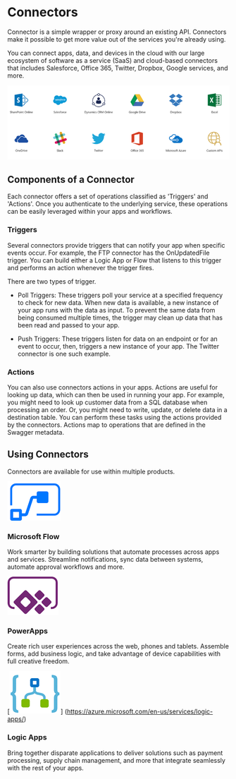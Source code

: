 # Connectors

Connector is a simple wrapper or proxy around an existing API. Connectors make it possible to get more value out of the services you're already using.

You can connect apps, data, and devices in the cloud with our large ecosystem of software as a service (SaaS) and cloud-based connectors that includes Salesforce, Office 365, Twitter, Dropbox, Google services, and more.

![List of Services](figure_1.png)


## Components of a Connector

Each connector offers a set of operations classified as 'Triggers' and 'Actions'. Once you authenticate to the underlying service, these operations can be easily leveraged within your apps and workflows.

### Triggers

Several connectors provide triggers that can notify your app when specific events occur. For example, the FTP connector has the OnUpdatedFile trigger. You can build either a Logic App or Flow that listens to this trigger and performs an action whenever the trigger fires.

There are two types of trigger.

* Poll Triggers: These triggers poll your service at a specified frequency to check for new data. When new data is available, a new instance of your app runs with the data as input. To prevent the same data from being consumed multiple times, the trigger may clean up data that has been read and passed to your app.
	
* Push Triggers: These triggers listen for data on an endpoint or for an event to occur, then, triggers a new instance of your app. The Twitter connector is one such example.

### Actions

You can also use connectors actions in your apps. Actions are useful for looking up data, which can then be used in running your app. For example, you might need to look up customer data from a SQL database when processing an order. Or, you might need to write, update, or delete data in a destination table. You can perform these tasks using the actions provided by the connectors. Actions map to operations that are defined in the Swagger metadata.


## Using Connectors

Connectors are available for use within multiple products.

[![Flow Logo](flow.png)](https://flow.microsoft.com/en-us/)
### Microsoft Flow
Work smarter by building solutions that automate processes across apps and services. Streamline notifications, sync data between systems, automate approval workflows and more.


[![PowerApps Logo](powerapps.png)](https://powerapps.microsoft.com/en-us/)
### PowerApps
Create rich user experiences across the web, phones and tablets. Assemble forms, add business logic, and take advantage of device capabilities with full creative freedom.


[![Logic Apps](logicapps.png)] (https://azure.microsoft.com/en-us/services/logic-apps/) 
### Logic Apps
Bring together disparate applications to deliver solutions such as payment processing, supply chain management, and more that integrate seamlessly with the rest of your apps.

